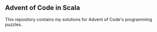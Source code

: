 ## Advent of Code in Scala

This repository contains my solutions for Advent of Code's programming puzzles.
